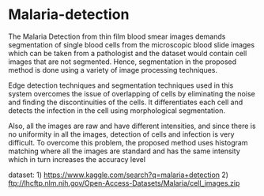 # Malaria-detection

The Malaria Detection from thin film blood smear images demands segmentation of single blood cells from the microscopic blood slide images which can be taken from a pathologist and the dataset would contain cell images that are not segmented. Hence, segmentation in the proposed method is done using a variety of image processing techniques.

Edge detection techniques and segmentation techniques used in this system overcomes the issue of overlapping of cells by eliminating the noise and finding the discontinuities of the cells. It differentiates each cell and detects the infection in the cell using morphological segmentation.

Also, all the images are raw and have different intensities, and since there is no uniformity in all the images, detection of cells and infection is very difficult. To overcome this problem, the proposed method uses histogram matching where all the images are standard and has the same intensity which in turn increases the accuracy level

dataset: 1)	https://www.kaggle.com/search?q=malaria+detection
         2) ftp://lhcftp.nlm.nih.gov/Open-Access-Datasets/Malaria/cell_images.zip
         
